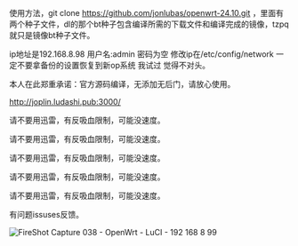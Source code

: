 使用方法，git clone https://github.com/jonlubas/openwrt-24.10.git  ，里面有两个种子文件，dl的那个bt种子包含编译所需的下载文件和编译完成的镜像，tzpq就只是镜像bt种子文件。

ip地址是192.168.8.98  用户名:admin  密码为空 修改ip在/etc/config/network 一定不要拿备份的设置恢复到新op系统 我试过 觉得不对头。

本人在此郑重承诺：官方源码编译，无添加无后门，请放心使用。

http://joplin.ludashi.pub:3000/

请不要用迅雷，有反吸血限制，可能没速度。

请不要用迅雷，有反吸血限制，可能没速度。

请不要用迅雷，有反吸血限制，可能没速度。

请不要用迅雷，有反吸血限制，可能没速度。

请不要用迅雷，有反吸血限制，可能没速度。

有问题issuses反馈。



![FireShot Capture 038 - OpenWrt - LuCI -  192 168 8 99](https://github.com/user-attachments/assets/c92fea0f-a9b0-4e66-bcfb-35c3f1d09c49)

